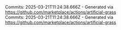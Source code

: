 Commits: 2025-03-21T11:24:38.666Z - Generated via https://github.com/marketplace/actions/artificial-grass
<br>
Commits: 2025-03-21T11:24:38.666Z - Generated via https://github.com/marketplace/actions/artificial-grass
<br>
